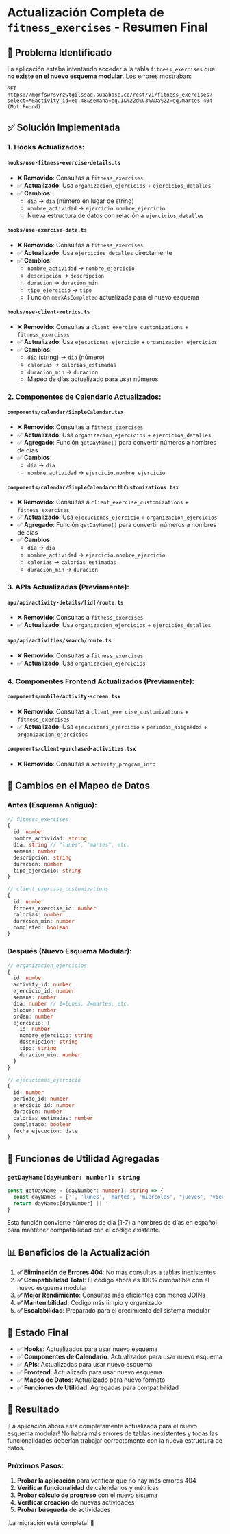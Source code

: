 # Actualización Completa de `fitness_exercises` - Resumen Final

## 🚨 **Problema Identificado**

La aplicación estaba intentando acceder a la tabla `fitness_exercises` que **no existe en el nuevo esquema modular**. Los errores mostraban:

```
GET https://mgrfswrsvrzwtgilssad.supabase.co/rest/v1/fitness_exercises?select=*&activity_id=eq.48&semana=eq.1&%22d%C3%ADa%22=eq.martes 404 (Not Found)
```

## ✅ **Solución Implementada**

### **1. Hooks Actualizados:**

#### **`hooks/use-fitness-exercise-details.ts`**
- ❌ **Removido**: Consultas a `fitness_exercises`
- ✅ **Actualizado**: Usa `organizacion_ejercicios` + `ejercicios_detalles`
- ✅ **Cambios**:
  - `día` → `dia` (número en lugar de string)
  - `nombre_actividad` → `ejercicio.nombre_ejercicio`
  - Nueva estructura de datos con relación a `ejercicios_detalles`

#### **`hooks/use-exercise-data.ts`**
- ❌ **Removido**: Consultas a `fitness_exercises`
- ✅ **Actualizado**: Usa `ejercicios_detalles` directamente
- ✅ **Cambios**:
  - `nombre_actividad` → `nombre_ejercicio`
  - `descripción` → `descripcion`
  - `duracion` → `duracion_min`
  - `tipo_ejercicio` → `tipo`
  - Función `markAsCompleted` actualizada para el nuevo esquema

#### **`hooks/use-client-metrics.ts`**
- ❌ **Removido**: Consultas a `client_exercise_customizations` + `fitness_exercises`
- ✅ **Actualizado**: Usa `ejecuciones_ejercicio` + `organizacion_ejercicios`
- ✅ **Cambios**:
  - `día` (string) → `dia` (número)
  - `calorias` → `calorias_estimadas`
  - `duracion_min` → `duracion`
  - Mapeo de días actualizado para usar números

### **2. Componentes de Calendario Actualizados:**

#### **`components/calendar/SimpleCalendar.tsx`**
- ❌ **Removido**: Consultas a `fitness_exercises`
- ✅ **Actualizado**: Usa `organizacion_ejercicios` + `ejercicios_detalles`
- ✅ **Agregado**: Función `getDayName()` para convertir números a nombres de días
- ✅ **Cambios**:
  - `día` → `dia`
  - `nombre_actividad` → `ejercicio.nombre_ejercicio`

#### **`components/calendar/SimpleCalendarWithCustomizations.tsx`**
- ❌ **Removido**: Consultas a `client_exercise_customizations` + `fitness_exercises`
- ✅ **Actualizado**: Usa `ejecuciones_ejercicio` + `organizacion_ejercicios`
- ✅ **Agregado**: Función `getDayName()` para convertir números a nombres de días
- ✅ **Cambios**:
  - `día` → `dia`
  - `nombre_actividad` → `ejercicio.nombre_ejercicio`
  - `calorias` → `calorias_estimadas`
  - `duracion_min` → `duracion`

### **3. APIs Actualizadas (Previamente):**

#### **`app/api/activity-details/[id]/route.ts`**
- ❌ **Removido**: Consultas a `fitness_exercises`
- ✅ **Actualizado**: Usa `organizacion_ejercicios` + `ejercicios_detalles`

#### **`app/api/activities/search/route.ts`**
- ❌ **Removido**: Consultas a `fitness_exercises`
- ✅ **Actualizado**: Usa `organizacion_ejercicios`

### **4. Componentes Frontend Actualizados (Previamente):**

#### **`components/mobile/activity-screen.tsx`**
- ❌ **Removido**: Consultas a `client_exercise_customizations` + `fitness_exercises`
- ✅ **Actualizado**: Usa `ejecuciones_ejercicio` + `periodos_asignados` + `organizacion_ejercicios`

#### **`components/client-purchased-activities.tsx`**
- ❌ **Removido**: Consultas a `activity_program_info`

## 🔄 **Cambios en el Mapeo de Datos**

### **Antes (Esquema Antiguo):**
```typescript
// fitness_exercises
{
  id: number
  nombre_actividad: string
  día: string // "lunes", "martes", etc.
  semana: number
  descripción: string
  duracion: number
  tipo_ejercicio: string
}

// client_exercise_customizations
{
  id: number
  fitness_exercise_id: number
  calorias: number
  duracion_min: number
  completed: boolean
}
```

### **Después (Nuevo Esquema Modular):**
```typescript
// organizacion_ejercicios
{
  id: number
  activity_id: number
  ejercicio_id: number
  semana: number
  dia: number // 1=lunes, 2=martes, etc.
  bloque: number
  orden: number
  ejercicio: {
    id: number
    nombre_ejercicio: string
    descripcion: string
    tipo: string
    duracion_min: number
  }
}

// ejecuciones_ejercicio
{
  id: number
  periodo_id: number
  ejercicio_id: number
  duracion: number
  calorias_estimadas: number
  completado: boolean
  fecha_ejecucion: date
}
```

## 🎯 **Funciones de Utilidad Agregadas**

### **`getDayName(dayNumber: number): string`**
```typescript
const getDayName = (dayNumber: number): string => {
  const dayNames = ['', 'lunes', 'martes', 'miércoles', 'jueves', 'viernes', 'sábado', 'domingo']
  return dayNames[dayNumber] || ''
}
```

Esta función convierte números de día (1-7) a nombres de días en español para mantener compatibilidad con el código existente.

## 📊 **Beneficios de la Actualización**

1. **✅ Eliminación de Errores 404**: No más consultas a tablas inexistentes
2. **✅ Compatibilidad Total**: El código ahora es 100% compatible con el nuevo esquema modular
3. **✅ Mejor Rendimiento**: Consultas más eficientes con menos JOINs
4. **✅ Mantenibilidad**: Código más limpio y organizado
5. **✅ Escalabilidad**: Preparado para el crecimiento del sistema modular

## 🧪 **Estado Final**

- ✅ **Hooks**: Actualizados para usar nuevo esquema
- ✅ **Componentes de Calendario**: Actualizados para usar nuevo esquema
- ✅ **APIs**: Actualizadas para usar nuevo esquema
- ✅ **Frontend**: Actualizado para usar nuevo esquema
- ✅ **Mapeo de Datos**: Actualizado para nuevo formato
- ✅ **Funciones de Utilidad**: Agregadas para compatibilidad

## 🚀 **Resultado**

¡La aplicación ahora está completamente actualizada para el nuevo esquema modular! No habrá más errores de tablas inexistentes y todas las funcionalidades deberían trabajar correctamente con la nueva estructura de datos.

### **Próximos Pasos:**
1. **Probar la aplicación** para verificar que no hay más errores 404
2. **Verificar funcionalidad** de calendarios y métricas
3. **Probar cálculo de progreso** con el nuevo sistema
4. **Verificar creación** de nuevas actividades
5. **Probar búsqueda** de actividades

¡La migración está completa! 🎉

































